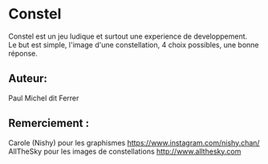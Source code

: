 # Constel

Constel est un jeu ludique et surtout une experience de developpement. <br> 
Le but est simple, l'image d'une constellation, 4 choix possibles, une bonne réponse. <br>

<h2>
Auteur:
</h2>

Paul Michel dit Ferrer 

<h2> 
Remerciement : 
</h2>

Carole (Nishy) pour les graphismes <a>https://www.instagram.com/nishy.chan/</a>
AllTheSky pour les images de constellations <a> http://www.allthesky.com </a>